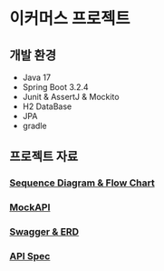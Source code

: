 # 이커머스 프로젝트

## 개발 환경
- Java 17
- Spring Boot 3.2.4
- Junit & AssertJ & Mockito
- H2 DataBase
- JPA
- gradle

## 프로젝트 자료
### [Sequence Diagram & Flow Chart](https://github.com/K-J-HYEON/hh_3wk_ecommerce/blob/main/docs/SequenceAndFlowChart.md)
### [MockAPI](https://github.com/K-J-HYEON/hh_3wk_ecommerce/blob/main/docs/MockAPI.md)
### [Swagger & ERD](https://github.com/K-J-HYEON/hh_3wk_ecommerce/blob/main/docs/SwaggerAndERD.md)
### [API Spec](https://github.com/K-J-HYEON/hh_3wk_ecommerce/blob/main/docs/APISpec.md)
